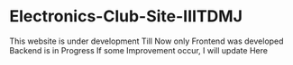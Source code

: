 # Electronics-Club-Site-IIITDMJ

This website is under development 
Till Now only Frontend was developed 
Backend is in Progress 
If some Improvement occur, I will update Here
